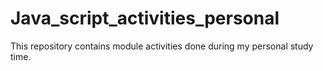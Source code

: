 # Java_script_activities_personal
This repository contains module activities done during my personal study time.
